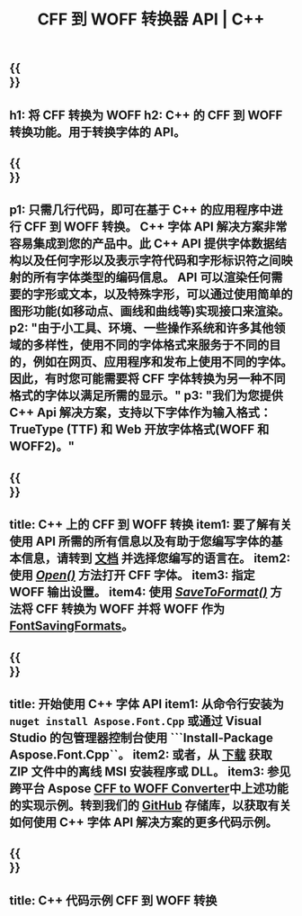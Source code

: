 ﻿---
translation: true
template: /_templates/conversion-child-cpp.md
title: CFF 到 WOFF 转换器 API | C++
description: 使用此 C++ API 将 CFF 转换为 WOFF 字体。转换功能适用于 Windows 和 Linux，以及任何支持 C++ 的开发环境。
metakeywords: c++ CFF to WOFF, CFF to WOFF 解决方案 c++, CFF to WOFF font conerter cpp
url: /cpp/conversion/cff-to-woff/
family: font
platformtag: cpp
feature: conversion
otherformats: TTF WOFF2
---


{{<section banner>}}
---
h1: 将 CFF 转换为 WOFF
h2: C++ 的 CFF 到 WOFF 转换功能。用于转换字体的 API。
---

{{<section overview>}}
---
p1: 只需几行代码，即可在基于 С++ 的应用程序中进行 CFF 到 WOFF 转换。 С++ 字体 API 解决方案非常容易集成到您的产品中。此 C++ API 提供字体数据结构以及任何字形以及表示字符代码和字形标识符之间映射的所有字体类型的编码信​​息。 API 可以渲染任何需要的字形或文本，以及特殊字形，可以通过使用简单的图形功能(如移动点、画线和曲线等)实现接口来渲染。
p2: "由于小工具、环境、一些操作系统和许多其他领域的多样性，使用不同的字体格式来服务于不同的目的，例如在网页、应用程序和发布上使用不同的字体。因此，有时您可能需要将 CFF 字体转换为另一种不同格式的字体以满足所需的显示。"
p3: "我们为您提供 С++ Api 解决方案，支持以下字体作为输入格式：TrueType (TTF) 和 Web 开放字体格式(WOFF 和 WOFF2)。"
---

{{<section feature1>}}
---
title: C++ 上的 CFF 到 WOFF 转换
item1: 要了解有关使用 API 所需的所有信息以及有助于您编写字体的基本信息，请转到 [文档](https://docs.aspose.com/font/) 并选择您编写的语言在。
item2: 使用 [*Open()*](https://reference.aspose.com/font/cpp/class/aspose.font.font#ac2387bf04ccb5bac51cf37984d4ebf33) 方法打开 CFF 字体。
item3: 指定 WOFF 输出设置。
item4: 使用 [*SaveToFormat()*](https://reference.aspose.com/font/cpp/class/aspose.font.font#a670ea97404fd72c2e51b0e8c543c8a45) 方法将 CFF 转换为 WOFF 并将 WOFF 作为 [FontSavingFormats](https://参考.aspose.com/font/cpp/namespace/aspose.font#a93d0dcc7c00f5c7027d60e14a5433c74)。
---

{{<section feature2>}}
---
title: 开始使用 C++ 字体 API
item1: 从命令行安装为 ```nuget install Aspose.Font.Cpp``` 或通过 Visual Studio 的包管理器控制台使用 ```Install-Package Aspose.Font.Cpp``。
item2: 或者，从 [下载](https://releases.aspose.com/font/cpp/) 获取 ZIP 文件中的离线 MSI 安装程序或 DLL。
item3: 参见跨平台 Aspose [CFF to WOFF Converter](https://products.aspose.app/font/conversion/cff-to-woff)中上述功能的实现示例。转到我们的 [GitHub](https://github.com/aspose-font/Aspose.Font-Documentation/tree/master/cpp-examples) 存储库，以获取有关如何使用 C++ 字体 API 解决方案的更多代码示例。
---

{{<section codeexample>}}
---
title: C++ 代码示例 CFF 到 WOFF 转换
---